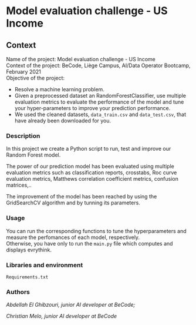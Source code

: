 # Model evaluation challenge - US Income
## Context
Name of the project: Model evaluation challenge - US Income  
Context of the project: BeCode, Liège Campus, AI/Data Operator Bootcamp, February 2021  
Objective of the project: 
- Resolve a machine learning problem.
- Given a preprocessed dataset an RandomForestClassifier, use multiple evaluation metrics to evaluate the performance of the model and tune your hyper-parameters to improve your prediction performance.
- We used the cleaned datasets, `data_train.csv` and `data_test.csv`, that have already been downloaded for you.


### Description
In this project we create a Python script to run, test and improve our Random Forest model.

The power of our prediction model has been evaluated using multiple evaluation metrics such as classification reports, crosstabs, Roc curve evaluation metrics, Matthews correlation coefficient metrics, confusion matrices,..

The improvement of the model has been reached by using the GridSearchCV algorithm and by tunning its parameters.


### Usage
You can run the corresponding functions to tune the hyperparameters and measure the perfomances of each model, respectively.  
Otherwise, you have only to run the `main.py` file which computes and displays evrythink.


### Libraries and environment
`Requirements.txt`

### Authors

*Abdellah El Ghibzouri, junior AI developer at BeCode;*  

*Christian Melo, junior AI developer at BeCode*
